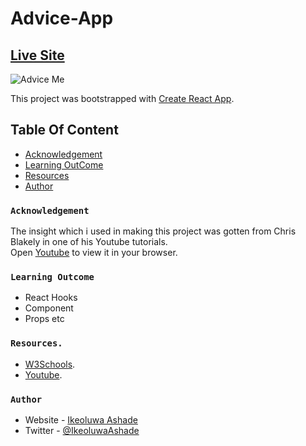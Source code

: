 # Advice-App

## [Live Site](https://lucky-parfait-eda707.netlify.app/)

![Advice Me](https://pbs.twimg.com/media/FfKGVkGWAAAs8CY?format=jpg&name=medium)

This project was bootstrapped with [Create React App](https://github.com/facebook/create-react-app).

## Table Of Content

- [Acknowledgement](#Acknowledgement)
- [Learning OutCome](#Learning-OutCome)
- [Resources](#Resources)
- [Author](#Author)

### `Acknowledgement`

The insight which i used in making this project was gotten from Chris Blakely in one of his Youtube tutorials.\
Open [Youtube](https://youtu.be/o5CdCETh8cQ) to view it in your browser.


### `Learning Outcome`
- React Hooks
- Component
- Props etc




### `Resources.`

- [W3Schools](https://www.w3schools.com).
- [Youtube](https://youtu.be/o5CdCETh8cQ).



### `Author`

- Website - [Ikeoluwa Ashade](https://github.com/IkeoluwaAshade/)
- Twitter - [@IkeoluwaAshade](https://www.twitter.com/IkeoluwaAshade/)


